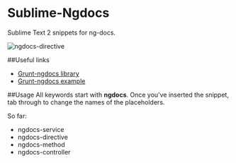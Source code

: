 Sublime-Ngdocs
==============
Sublime Text 2 snippets for ng-docs. 

![ngdocs-directive](https://raw.github.com/dac09/Sublime-Ngdocs/master/ngdocs-directive.gif)

##Useful links
- [Grunt-ngdocs library](https://github.com/m7r/grunt-ngdocs)
- [Grunt-ngdocs example](https://github.com/m7r/grunt-ngdocs-example) 


##Usage
All keywords start with **ngdocs**. Once you've inserted the snippet, tab through to change the names of the placeholders.

So far:

- ngdocs-service
- ngdocs-directive
- ngdocs-method
- ngdocs-controller
